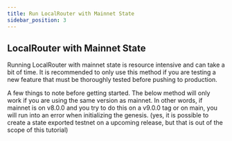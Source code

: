 ```yaml
---
title: Run LocalRouter with Mainnet State
sidebar_position: 3
---
```

## LocalRouter with Mainnet State

Running LocalRouter with mainnet state is resource intensive and can take a bit of time. It is recommended to only use this method if you are testing a new feature that must be thoroughly tested before pushing to production.

A few things to note before getting started. The below method will only work if you are using the same version as mainnet. In other words, if mainnet is on v8.0.0 and you try to do this on a v9.0.0 tag or on main, you will run into an error when initializing the genesis. (yes, it is possible to create a state exported testnet on a upcoming release, but that is out of the scope of this tutorial)

<!-- Additionally, this process requires 64GB of RAM. If you do not have 64GB of RAM, you will get an OOM error.

1. Set up a node on mainnet (easiest to use the [get.osmosis.zone](https://get.osmosis.zone) tool). This will be the node you use to run the state exported testnet, so ensure it has at least 64GB of RAM.

```sh
curl -sL https://get.osmosis.zone/install > i.py && python3 i.py
```

2. Once the installer is done, ensure your node is hitting blocks.

```sh
source ~/.profile
journalctl -u routerd.service -f
```

3. Stop your Osmosis daemon

```sh
systemctl stop routerd.service
```

4. Take a state export snapshot with the following command:

```sh
cd $HOME
routerd export 2> testnet_genesis.json
```

After a while (~15 minutes), this will create a file called `testnet_genesis.json` which is a snapshot of the current mainnet state.

5. Copy the `testnet_genesis.json` to the localrouter folder within the osmosis repo

```sh
cp -r $HOME/testnet_genesis.json $HOME/osmosis/tests/localrouter
```

6. Ensure you have docker and docker compose installed/running:
Docker

```sh
sudo apt-get remove docker docker-engine docker.io
sudo apt-get update
sudo apt install docker.io -y
```

Docker Compose

```sh
sudo apt install docker-compose -y
```

7. Compile the local:osmosis-se docker image (~15 minutes, since this process modifies the testnet genesis you provided above). You may change the exported ID to whatever you want the chain-id to be. In this example, we will use the chain-id of localrouter.

```sh
cd $HOME/osmosis
export ID=local
make localnet-build-state-export
```

8. Start the local:osmosis-se docker image

```sh
make localnet-start-state-export
```

You will then go through the genesis intialization process. This will take ~15 minutes. You will then hit the first block (not block 1, but the block number after your snapshot was taken), and then you will just see a bunch of p2p error logs with some KV store logs. **This will happen for about 1 hour**, and then you will finally hit blocks at a normal pace.

9. On your host machine, add this specific wallet which holds a large amount of osmo funds

```sh
echo "bottom loan skill merry east cradle onion journey palm apology verb edit desert impose absurd oil bubble sweet glove shallow size build burst effort" | routerd keys add wallet --recover --keyring-backend test
```

You now are running a validator with a majority of the voting power with the same mainnet state as when you took the snapshot.

10. On your host machine, you can now query the state export testnet like so:

```sh
routerd status
```

11. Here is an example command to ensure complete understanding:

```sh
routerd tx bank send wallet osmo1nyphwl8p5yx6fxzevjwqunsfqpcxukmtk8t60m 10000000uosmo --chain-id testing1 --keyring-backend test
```

12. To stop the container and remove its data:

```sh
make localnet-remove-state-export
```

Note: At some point, all the validators (except yours) will get jailed at the same block due to them being offline. When this happens, it make take a little bit of time to process. Once all validators are jailed, you will continue to hit blocks as you did before. If you are only running the validator for a short period of time (< 24 hours) you will not experience this. -->